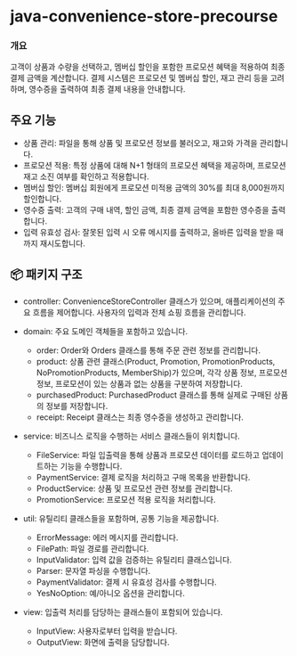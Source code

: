 # java-convenience-store-precourse

### 개요
고객이 상품과 수량을 선택하고, 멤버십 할인을 포함한 프로모션 혜택을 적용하여 최종 결제 금액을 계산합니다.
결제 시스템은 프로모션 및 멤버십 할인, 재고 관리 등을 고려하며, 영수증을 출력하여 최종 결제 내용을 안내합니다.

## 주요 기능
- 상품 관리: 파일을 통해 상품 및 프로모션 정보를 불러오고, 재고와 가격을 관리합니다.
- 프로모션 적용: 특정 상품에 대해 N+1 형태의 프로모션 혜택을 제공하며, 프로모션 재고 소진 여부를 확인하고 적용합니다.
- 멤버십 할인: 멤버십 회원에게 프로모션 미적용 금액의 30%를 최대 8,000원까지 할인합니다.
- 영수증 출력: 고객의 구매 내역, 할인 금액, 최종 결제 금액을 포함한 영수증을 출력합니다.
- 입력 유효성 검사: 잘못된 입력 시 오류 메시지를 출력하고, 올바른 입력을 받을 때까지 재시도합니다.


## 📦 패키지 구조

- controller: ConvenienceStoreController 클래스가 있으며, 애플리케이션의 주요 흐름을 제어합니다. 사용자의 입력과 전체 쇼핑 흐름을 관리합니다.

- domain: 주요 도메인 객체들을 포함하고 있습니다.
    - order: Order와 Orders 클래스를 통해 주문 관련 정보를 관리합니다.
    - product: 상품 관련 클래스(Product, Promotion, PromotionProducts, NoPromotionProducts, MemberShip)가 있으며, 각각 상품 정보, 프로모션 정보, 프로모션이 있는 상품과 없는 상품을 구분하여 저장합니다.
    - purchasedProduct: PurchasedProduct 클래스를 통해 실제로 구매된 상품의 정보를 저장합니다.
    - receipt: Receipt 클래스는 최종 영수증을 생성하고 관리합니다.
  
- service: 비즈니스 로직을 수행하는 서비스 클래스들이 위치합니다.
    - FileService: 파일 입출력을 통해 상품과 프로모션 데이터를 로드하고 업데이트하는 기능을 수행합니다.
    - PaymentService: 결제 로직을 처리하고 구매 목록을 반환합니다.
    - ProductService: 상품 및 프로모션 관련 정보를 관리합니다.
    - PromotionService: 프로모션 적용 로직을 처리합니다.


- util: 유틸리티 클래스들을 포함하며, 공통 기능을 제공합니다.
    - ErrorMessage: 에러 메시지를 관리합니다.
    - FilePath: 파일 경로를 관리합니다.
    - InputValidator: 입력 값을 검증하는 유틸리티 클래스입니다.
    - Parser: 문자열 파싱을 수행합니다.
    - PaymentValidator: 결제 시 유효성 검사를 수행합니다.
    - YesNoOption: 예/아니오 옵션을 관리합니다.
  
- view: 입출력 처리를 담당하는 클래스들이 포함되어 있습니다.
    - InputView: 사용자로부터 입력을 받습니다.
    - OutputView: 화면에 출력을 담당합니다.